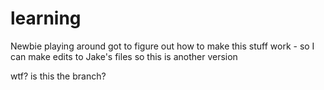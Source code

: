 learning
========

Newbie playing around
got to figure out how to make this stuff work - so I can make edits to Jake's files
so this is another version

wtf?
is this the branch?